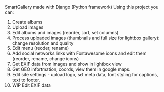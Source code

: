 SmartGallery made with Django (Python framework) 
Using this project you can:
1. Create albums 
2. Upload images 
3. Edit albums and images (reorder, sort, set columns) 
4. Process uploaded images (thumbnails and full size for lightbox gallery): change resolution and quality
5. Edit menu (reoder, rename) 
6. Add social networks links with Fontawesome icons and edit them (reorder, rename, change icons) 
7. Get EXIF data from images and show in lightbox view 
8. Get GEO infortmation, coords, view them in google maps.
9. Edit site settings - upload logo, set meta data, font styling for captions, text to footer.
10. WIP Edit EXIF data

